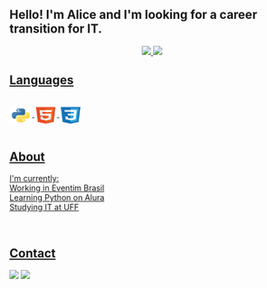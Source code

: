 ## Hello! I'm Alice and I'm looking for a career transition for IT.<br>

<div align="center">
  <a href="https://github.com/Alice-RdS">
  <img height="166em" src="https://github-readme-stats.vercel.app/api?username=Alice-RdS&show_icons=true&theme=material-palenight&include_all_commits=true&count_private=true"/>
  <img height="166em" src="https://github-readme-stats.vercel.app/api/top-langs/?username=Alice-RdS&layout=compact&langs_count=7&theme=material-palenight"/>
</div>

## Languages
<div style="display: inline_block"><br>
  <img align="center" alt="Python" height="30" width="40" src="https://raw.githubusercontent.com/devicons/devicon/master/icons/python/python-original.svg">
  <img align="center" alt="HTML" height="30" width="40" src="https://raw.githubusercontent.com/devicons/devicon/master/icons/html5/html5-original.svg">
  <img align="center" alt="CSS" height="30" width="40" src="https://raw.githubusercontent.com/devicons/devicon/master/icons/css3/css3-original.svg">
  </div><br>
  
## About  
<div>
  <p>I'm currently:<br>
    Working in Eventim Brasil<br>
    Learning Python on Alura<br>
    Studying IT at UFF<br></p>
  </div><br>  
  
## Contact
<div> 
  <a href="https://www.linkedin.com/in/alicerds91" target="_blank"><img src="https://img.shields.io/badge/-LinkedIn-%230077B5?style=for-the-badge&logo=linkedin&logoColor=white" target="_blank"></a> 
  <a href = "mailto:alice.rds.91@gmail.com"><img src="https://img.shields.io/badge/-Gmail-%23333?style=for-the-badge&logo=gmail&logoColor=red" target="_blank"></a>
</div>
